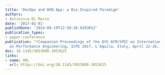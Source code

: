 ```yaml
---
title: 'DevOps and WSN App: a Bio-Inspired Paradigm'
authors:
- Antinisca Di Marco
date: '2017-01-01'
publishDate: '2024-09-19T12:50:38.920365Z'
publication_types:
- paper-conference
publication: "*Companion Proceedings of the 8th ACM/SPEC on International Conference
  on Performance Engineering, ICPE 2017, L'Aquila, Italy, April 22-26, 2017*"
doi: 10.1145/3053600.3053625
links:
- name: URL
  url: https://doi.org/10.1145/3053600.3053625
---
```

